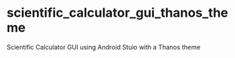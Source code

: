 # scientific_calculator_gui_thanos_theme
Scientific Calculator GUI using Android Stuio with a Thanos theme
